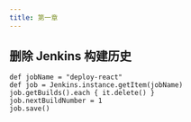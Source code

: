 ```yaml
---
title: 第一章
---
```


## 删除 Jenkins 构建历史

```shell
def jobName = "deploy-react"
def job = Jenkins.instance.getItem(jobName)
job.getBuilds().each { it.delete() }
job.nextBuildNumber = 1
job.save()
```
